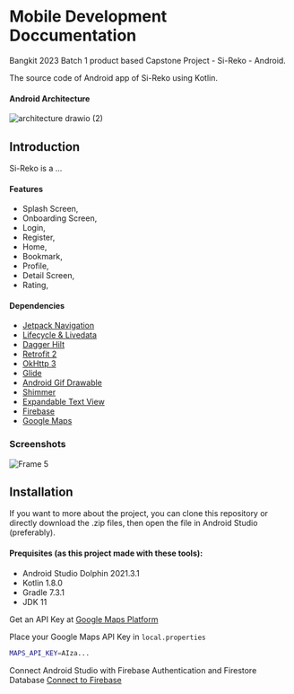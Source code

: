 # Mobile Development Doccumentation
Bangkit 2023 Batch 1 product based Capstone Project - Si-Reko - Android.

The source code of Android app of Si-Reko using Kotlin.

#### Android Architecture
![architecture drawio (2)](https://github.com/jerryberlin/Si-Reko-bangkit-capstone-2023/assets/72635719/66ef32c8-43d7-4c20-8277-97e03c5fa03e)



## Introduction
Si-Reko is a ...
#### Features

- Splash Screen, 
- Onboarding Screen, 
- Login, 
- Register, 
- Home, 
- Bookmark, 
- Profile, 
- Detail Screen,
- Rating, 


#### Dependencies
 - [Jetpack Navigation](https://developer.android.com/jetpack/androidx/releases/navigation)
 - [Lifecycle & Livedata](https://developer.android.com/jetpack/androidx/releases/lifecycle)
 - [Dagger Hilt](https://developer.android.com/training/dependency-injection/hilt-android)
 - [Retrofit 2](https://square.github.io/retrofit/)
 - [OkHttp 3](https://square.github.io/okhttp/)
 - [Glide](https://github.com/bumptech/glide)
 - [Android Gif Drawable](https://github.com/koral--/android-gif-drawable)
 - [Shimmer](https://github.com/facebook/shimmer-android)
 - [Expandable Text View](https://github.com/glailton/ExpandableTextView)
 - [Firebase](https://firebase.google.com/docs/android/setup)
 - [Google Maps](https://developers.google.com/maps/documentation/android-sdk/get-api-key)
 
 
### Screenshots
![Frame 5](https://github.com/jerryberlin/Si-Reko-bangkit-capstone-2023/assets/72635719/21d1f4f8-3f0f-437c-9e9c-1bbf0c561598)


## Installation
If you want to more about the project, you can clone this repository or directly download the .zip files, then open the file in Android Studio (preferably). 
#### Prequisites (as this project made with these tools):

- Android Studio Dolphin 2021.3.1
- Kotlin 1.8.0
- Gradle 7.3.1
- JDK 11

Get an API Key at [Google Maps Platform](https://developers.google.com/maps/documentation/android-sdk/get-api-key)

Place your Google Maps API Key in ```local.properties```
```bash
MAPS_API_KEY=AIza...
```
Connect Android Studio with Firebase Authentication and Firestore Database [Connect to Firebase](https://developer.android.com/studio/write/firebase)

    
